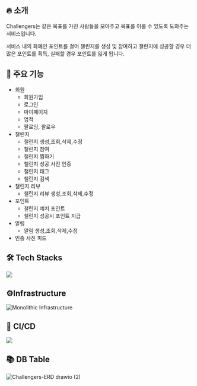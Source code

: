 ## 🔥 소개
Challengers는 같은 목표를 가진 사람들을 모아주고 목표를 이룰 수 있도록 도와주는 서비스입니다.

서비스 내의 화폐인 포인트를 걸어 챌린지를 생성 및 참여하고 챌린지에 성공할 경우 더 많은 포인트를 획득, 실패할 경우 포인트를 잃게 됩니다.

## 📌 주요 기능
- 회원
  - 회원가입
  - 로그인
  - 마이페이지
  - 업적
  - 팔로잉, 팔로우
- 챌린지
  - 챌린지 생성,조회,삭제,수정
  - 챌린지 참여
  - 챌린지 찜하기
  - 챌린지 성공 사진 인증
  - 챌린지 태그
  - 챌린지 검색
- 챌린지 리뷰
  - 챌린지 리뷰 생성,조회,삭제,수정
- 포인트
  - 챌린지 예치 포인트
  - 챌린지 성공시 포인트 지급
- 알림
  - 알림 생성,조회,삭제,수정
- 인증 사진 피드

## 🛠  Tech Stacks

![](https://user-images.githubusercontent.com/50768514/202888570-1b7e6c51-410e-4086-b5c9-0f800dee382a.png)

## ⚙️Infrastructure


![Monolithic Infrastructure](https://user-images.githubusercontent.com/50768514/202976810-296b0453-96b2-4c7c-b994-4c3083579bbb.png)

## 🔀 CI/CD

![](https://user-images.githubusercontent.com/50768514/202887385-193b8d80-c9e2-4ad2-9225-20c01ccd73ae.png)


## 📚 DB Table

![Challengers-ERD drawio (2)](https://user-images.githubusercontent.com/50768514/202887638-229d9edd-9827-4b19-a553-61213609418d.png)
